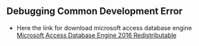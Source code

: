 ## Debugging Common Development Error
- Here the link for download microsoft access database engine  
[Microsoft Access Database Engine 2016 Redistributable](https://www.microsoft.com/en-us/download/details.aspx?id=54920)
